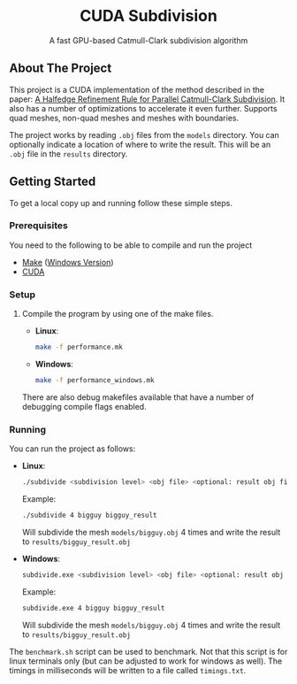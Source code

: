 <br />
<p align="center">
  <h1 align="center">CUDA Subdivision</h1>

  <p align="center">
    A fast GPU-based Catmull-Clark subdivision algorithm
  </p>
</p>

## About The Project

This project is a CUDA implementation of the method described in the paper: [A Halfedge Refinement Rule for Parallel Catmull-Clark Subdivision](https://onlinelibrary.wiley.com/doi/10.1111/cgf.14381?af=R).
It also has a number of optimizations to accelerate it even further. Supports quad meshes, non-quad meshes and meshes with boundaries.

The project works by reading `.obj` files from the `models` directory. You can optionally indicate a location of where to write the result. This will be an `.obj` file in the `results` directory. 

## Getting Started

To get a local copy up and running follow these simple steps.

### Prerequisites

You need to the following to be able to compile and run the project

* [Make](https://www.gnu.org/software/make/) ([Windows Version](http://gnuwin32.sourceforge.net/packages/make.htm))
* [CUDA](https://developer.nvidia.com/cuda-toolkit)

### Setup

1. Compile the program by using one of the make files.
    - **Linux**:

        ```sh
        make -f performance.mk
        ```

    - **Windows**:

        ```sh
        make -f performance_windows.mk
        ```

    There are also debug makefiles available that have a number of debugging compile flags enabled.

### Running

You can run the project as follows:

- **Linux**:

    ```sh
    ./subdivide <subdivision level> <obj file> <optional: result obj file>
    ```
    Example:     
    ```sh
    ./subdivide 4 bigguy bigguy_result
    ```
    Will subdivide the mesh `models/bigguy.obj` 4 times and write the result to `results/bigguy_result.obj`

- **Windows**:

    ```sh
    subdivide.exe <subdivision level> <obj file> <optional: result obj file>
    ```
    Example:     
    ```sh
    subdivide.exe 4 bigguy bigguy_result
    ```
    Will subdivide the mesh `models/bigguy.obj` 4 times and write the result to `results/bigguy_result.obj`

The `benchmark.sh` script can be used to benchmark. Not that this script is for linux terminals only (but can be adjusted to work for windows as well). The timings in milliseconds will be written to a file called `timings.txt`.